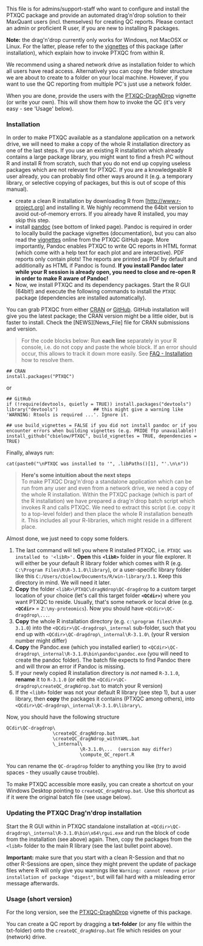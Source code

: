 This file is for admins/support-staff who want to configure and install the PTXQC package
and provide an automated drag'n'drop solution to their MaxQuant users (incl. themselves) for creating QC reports.
Please contact an admin or proficient R user, if you are new to installing R packages.

**Note:** the drag'n'drop currently only works for Windows, not MacOSX or Linux. 
          For the latter, please refer to the [vignettes][Ref_Vign] of this package (after installation), which explain how to invoke PTXQC from within R.

We recommend using a shared network drive as installation folder to which all users have read access. Alternatively you can copy the folder structure we are about to create to a folder on your local machine. However, if you want to use the QC reporting from multiple PC's just use a network folder.

When you are done, provide the users with the [PTXQC-DragNDrop][Ref_VignDrag] vignette (or write your own).
This will show them how to invoke the QC (it's very easy - see 'Usage' below).

### Installation
  
In order to make PTXQC available as a standalone application on a network drive, we will need to make a copy of the whole R installation
directory as one of the last steps. If you use an existing R installation which already contains a large package library, you might want to find a fresh PC without R
and install R from scratch, such that you do not end up copying useless packages which are not relevant for PTXQC.
If you are a knowledgeable R user already, you can probably find other ways around it (e.g. a temporary library, or selective copying of packages, but
this is out of scope of this manual).

 - create a clean R installation by downloading R from [http://www.r-project.org] and installing it. We highly recommend the 64bit version to avoid out-of-memory errors.
   If you already have R installed, you may skip this step.
 - install [pandoc](https://github.com/jgm/pandoc/releases) (see bottom of linked page). Pandoc is required in order to locally build the package vignettes (documentation),
but you can also read the [vignettes][Ref_Vign] online from the PTXQC GitHub page. More importantly, Pandoc enables PTXQC to write QC reports in HTML format (which come
with a help text for each plot and are interactive). PDF reports only contain plots!
The reports are printed as PDF by default and additionally as HTML if Pandoc is found.
   **If you install Pandoc later while your R session is already open, you need to close and re-open R in order to make R aware of Pandoc!**
 - Now, we install PTXQC and its dependency packages.
   Start the R GUI (64bit!) and execute the following commands to install the `PTXQC` package (dependencies are installed automatically).
   
You can grab PTXQC from either [CRAN](https://cran.r-project.org/web/packages/PTXQC/index.html) *or* [GitHub](https://github.com/cbielow/PTXQC#installation).
GitHub installation will give you the latest package; the CRAN version might be a little older, but is faster to install. Check the [NEWS][News_File] file for CRAN submissions and version.
> For the code blocks below: Run **each line** separately in your R console, i.e. do not copy and paste the whole block.
> If an error should occur, this allows to track it down more easily. See [FAQ - Installation][Ref_VignFAQ]
> how to resolve them.

    ## CRAN
    install.packages("PTXQC")
or

    ## GitHub
    if (!require(devtools, quietly = TRUE)) install.packages("devtools")
    library("devtools")             ## this might give a warning like 'WARNING: Rtools is required ...'. Ignore it.
    
	## use build_vignettes = FALSE if you did not install pandoc or if you encounter errors when building vignettes (e.g. PRIDE ftp unavailable)!
	install_github("cbielow/PTXQC", build_vignettes = TRUE, dependencies = TRUE)

Finally, always run:

    cat(paste0("\nPTXQC was installed to '", .libPaths()[1], "'.\n\n"))

> **Here's some intuition about the next steps**   
> To make PTXQC Drag'n'drop a standalone application which can be run from any user and even from a network drive,
> we need a copy of the whole R installation. Within the PTXQC package (which is part of the R installation) we have prepared a 
> drag'n'drop batch script which invokes R and calls PTXQC. We need to extract this script (i.e. copy it to a top-level folder)
> and then place the whole R installation beneath it. This includes all your R-libraries, which might reside in a different place.

Almost done, we just need to copy some folders.
        
 1. The last command will tell you where R installed PTXQC, i.e. `PTXQC was installed to '<libR>'.`
    **Open** this **`<libR>`** folder in your file explorer. It will either be your default R library 
    folder which comes with R (e.g. `C:\Program Files\R\R-3.1.0\library`), or a user-specific library folder like 
    this `C:/Users/cbielow/Documents/R/win-library/3.1`. Keep this directory in mind. We will need it later.
 2. **Copy** the folder `<libR>\PTXQC\dragNdrop\QC-dragdrop` to a custom target location of your choice (let's call this target folder **`<QCdir>`**) where you want PTXQC to reside.
    Usually, that's some network or local drive (e.g. **`<QCdir>`** = `Z:\my-proteomics`). Now you should have `<QCdir>\QC-dragdrop\...`.
 3. **Copy** the whole R installation directory (e.g. `c:\program files\R\R-3.1.0`) into the `<QCdir>\QC-dragdrop\_internal` sub-folder,
    such that you end up with `<QCdir>\QC-dragdrop\_internal\R-3.1.0\` (your R version number might differ)
 4. **Copy** the Pandoc.exe (which you installed earlier) to `<QCdir>\QC-dragdrop\_internal\R-3.1.0\bin\pandoc\pandoc.exe` (you will need to create the pandoc folder).
    The batch file expects to find Pandoc there and will throw an error if Pandoc is missing.
 5. If your newly copied R installation directory is _not_ named `R-3.1.0`, **rename** it to `R-3.1.0` 
    (or edit the `<QCdir>\QC-dragdrop\createQC_dragNdrop.bat` to match your R version)
 6. If the `<libR>` folder was not your default R library (see step 1), but a user library, then **copy** the packages it contains (PTXQC among others),
    into `<QCdir>\QC-dragdrop\_internal\R-3.1.0\library\`.
 
Now, you should have the following structure

    QCdir\QC-dragdrop\
                     \createQC_dragNdrop.bat
                     \createQC_dragNdrop_withYAML.bat
                     \_internal\
                               \R-3.1.0\...  (version may differ)
                               \compute_QC_report.R
 
You can rename the `QC-dragdrop` folder to anything you like (try to avoid spaces - they usually cause trouble).

To make PTXQC accessible more easily, you can create a shortcut on your Windows Desktop pointing to `createQC_dragNdrop.bat`. Use this shortcut as if it were the original batch file (see usage below).


### Updating the PTXQC Drag'n'drop installation

Start the R GUI within in PTXQC standalone installation at `<QCdir>\QC-dragdrop\_internal\R-3.1.0\bin\x64\rgui.exe` and
run the block of code from the installation (see above) again. Then, copy the packages from the `<libR>` folder to the main R library (see the last bullet point above).

**Important:** make sure that you start with a clean R-Session and that no other R-Sessions are open, since they might prevent the update of package files where
R will only give you warnings like `Warning: cannot remove prior installation of package "digest"`, but will fail hard with a misleading error message afterwards. 
 
### Usage (short version)

  For the long version, see the [PTXQC-DragNDrop][Ref_VignDrag] vignette of this package.
  
  You can create a QC report by dragging a **txt-folder** (or any file within the txt-folder)
  onto the `createQC_dragNdrop.bat` file which resides on your (network) drive.


  [Ref_Vign]: https://github.com/cbielow/PTXQC/tree/master/vignettes
  [Ref_VignDrag]: https://github.com/cbielow/PTXQC/blob/master/vignettes/PTXQC-DragNDrop.Rmd
  [Ref_VignFAQ]: https://github.com/cbielow/PTXQC/blob/master/vignettes/PTXQC-FAQ.Rmd